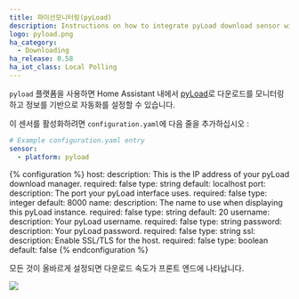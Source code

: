 ```yaml
---
title: 파이선모니터링(pyLoad)
description: Instructions on how to integrate pyLoad download sensor within Home Assistant.
logo: pyload.png
ha_category:
  - Downloading
ha_release: 0.58
ha_iot_class: Local Polling
---
```


`pyload` 플랫폼을 사용하면 Home Assistant 내에서 [pyLoad](https://pyload.net/)로 다운로드를 모니터링하고 정보를 기반으로 자동화를 설정할 수 있습니다.

이 센서를 활성화하려면 `configuration.yaml`에 다음 줄을 추가하십시오 :

```yaml
# Example configuration.yaml entry
sensor:
  - platform: pyload
```

{% configuration %}
host:
  description: This is the IP address of your pyLoad download manager.
  required: false
  type: string
  default: localhost
port:
  description: The port your pyLoad interface uses.
  required: false
  type: integer
  default: 8000
name:
  description: The name to use when displaying this pyLoad instance.
  required: false
  type: string
  default: 20
username:
  description: Your pyLoad username.
  required: false
  type: string
password:
  description: Your pyLoad password.
  required: false
  type: string
ssl:
  description: Enable SSL/TLS for the host.
  required: false
  type: boolean
  default: false
{% endconfiguration %}

모든 것이 올바르게 설정되면 다운로드 속도가 프론트 엔드에 나타납니다.

<p class='img'>
  <img src='{{site_root}}/images/integrations/pyload/pyload_speed.png' />
</p>
